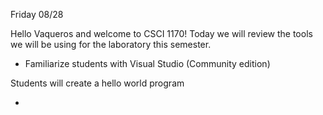 
Friday 08/28


Hello Vaqueros and welcome to CSCI 1170! 
Today we will review the tools we will be using for the laboratory this semester. 

- Familiarize students with Visual Studio (Community edition)

 Students will create a hello world program

-

